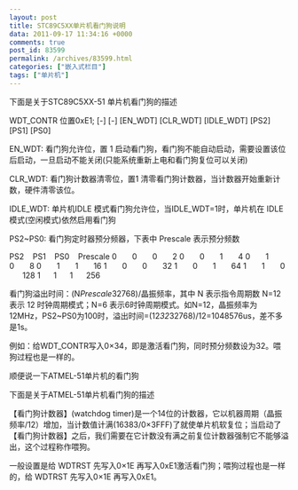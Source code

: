 ```yaml
---
layout: post
title: STC89C5XX单片机看门狗说明
data: 2011-09-17 11:34:16 +0000
comments: true
post_id: 83599
permalink: /archives/83599.html
categories: ["嵌入式栏目"]
tags: ["单片机"]
---
```


下面是关于STC89C5XX-51 单片机看门狗的描述

WDT_CONTR 位置0xE1; [-] [-] [EN_WDT] [CLR_WDT] [IDLE_WDT] [PS2] [PS1] [PS0]

EN_WDT: 看门狗允许位，置 1 启动看门狗，看门狗不能自动启动，需要设置该位后启动，一旦启动不能关闭(只能系统重新上电和看门狗复位可以关闭)

CLR_WDT: 看门狗计数器清零位，置1 清零看门狗计数器，当计数器开始重新计数，硬件清零该位。

IDLE_WDT: 单片机IDLE 模式看门狗允许位，当IDLE_WDT=1时，单片机在 IDLE 模式(空闲模式)依然启用看门狗

PS2~PS0: 看门狗定时器预分频器，下表中 Prescale 表示预分频数

PS2    PS1    PS0    Prescale
0       0       0       2
0       0       1       4
0       1       0       8
0       1       1       16
1       0       0       32
1       0       1       64
1       1       0       128
1      1      1      256

看门狗溢出时间：(N*Prescale*32768)/晶振频率，其中 N 表示指令周期数 N=12 表示 12 时钟周期模式；N=6 表示6时钟周期模式。如N=12，晶振频率为12MHz，PS2~PS0为100时，溢出时间=(12*32*32768)/12=1048576us，差不多是1s。

例如：给WDT_CONTR写入0×34，即是激活看门狗，同时预分频数设为32。喂狗过程也是一样的。

顺便说一下ATMEL-51单片机的看门狗

下面是关于ATMEL-51单片机看门狗的描述

【看门狗计数器】(watchdog timer)是一个14位的计数器，它以机器周期（晶振频率/12）增加，当计数值计满(16383/0×3FFF)了就使单片机软复位；当启动了【看门狗计数器】之后，我们需要在它计数没有满之前复位计数器强制它不能够溢出，这个过程称作喂狗。

一般设置是给 WDTRST 先写入0×1E 再写入0xE1激活看门狗；喂狗过程也是一样的，给 WDTRST 先写入0×1E 再写入0xE1。
